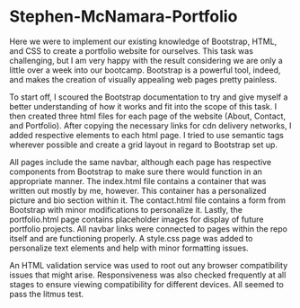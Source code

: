 # Stephen-McNamara-Portfolio

Here we were to implement our existing knowledge of Bootstrap, HTML, and CSS to create a portfolio website for ourselves. This task was challenging, but I am very happy with the result considering we are only a little over a week into our bootcamp. Bootstrap is a powerful tool, indeed, and makes the creation of visually appealing web pages pretty painless.

To start off, I scoured the Bootstrap documentation to try and give myself a better understanding of how it works and fit into the scope of this task. I then created three html files for each page of the website (About, Contact, and Portfolio). After copying the necessary links for cdn delivery networks, I added respective elements to each html page. I tried to use semantic tags wherever possible and create a grid layout in regard to Bootstrap set up.

All pages include the same navbar, although each page has respective components from Bootstrap to make sure there would function in an appropriate manner. The index.html file contains a container that was written out mostly by me, however. This container has a personalized picture and bio section within it. The contact.html file contains a form from Bootstrap with minor modifications to personalize it. Lastly, the portfolio.html page contains placeholder images for display of future portfolio projects. All navbar links were connected to pages within the repo itself and are functioning properly. A style.css page was added to personalize text elements and help with minor formatting issues.

An HTML validation service was used to root out any browser compatibility issues that might arise. Responsiveness was also checked frequently at all stages to ensure viewing compatibility for different devices. All seemed to pass the litmus test.
